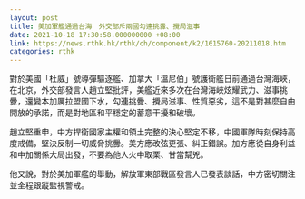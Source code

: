 ```yaml
---
layout: post
title: 美加軍艦通過台海　外交部斥兩國勾連挑釁、攪局滋事
date: 2021-10-18 17:30:58.000000000 +08:00
link: https://news.rthk.hk/rthk/ch/component/k2/1615760-20211018.htm
categories: rthk
---
```


對於美國「杜威」號導彈驅逐艦、加拿大「溫尼伯」號護衛艦日前通過台灣海峽，在北京，外交部發言人趙立堅批評，美艦近來多次在台灣海峽炫耀武力、滋事挑釁，還變本加厲拉盟國下水，勾連挑釁、攪局滋事、性質惡劣，這不是對甚麼自由開放的承諾，而是對地區和平穩定的蓄意干擾和破壞。

趙立堅重申，中方捍衛國家主權和領土完整的決心堅定不移，中國軍隊時刻保持高度戒備，堅決反制一切威脅挑釁。美方應改弦更張、糾正錯誤。加方應從自身利益和中加關係大局出發，不要為他人火中取栗、甘當幫兇。

他又說，對於美加軍艦的舉動，解放軍東部戰區發言人已發表談話，中方密切關注並全程跟蹤監視警戒。
